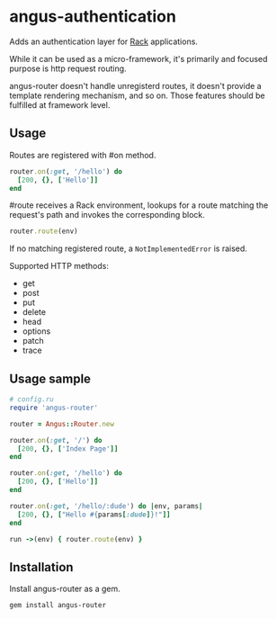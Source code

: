 # angus-authentication

Adds an authentication layer for [Rack][rack] applications.

While it can be used as a micro-framework, it's primarily and focused purpose is
http request routing.

angus-router doesn't handle unregisterd routes, it doesn't provide a template rendering mechanism,
and so on. Those features should be fulfilled at framework level.

[rack]: http://rubygems.org/gems/rack

## Usage

Routes are registered with #on method.

  ``` ruby
  router.on(:get, '/hello') do
    [200, {}, ['Hello']]
  end
  ```

  #route receives a Rack environment, lookups for a route matching the request's path
  and invokes the corresponding block.


  ``` ruby
  router.route(env)
  ```

If no matching registered route, a ```NotImplementedError``` is raised.


Supported HTTP methods:

 - get
 - post
 - put
 - delete
 - head
 - options
 - patch
 - trace


## Usage sample

  ``` ruby
  # config.ru
  require 'angus-router'

  router = Angus::Router.new

  router.on(:get, '/') do
    [200, {}, ['Index Page']]
  end

  router.on(:get, '/hello') do
    [200, {}, ['Hello']]
  end

  router.on(:get, '/hello/:dude') do |env, params|
    [200, {}, ["Hello #{params[:dude]}!"]]
  end

  run ->(env) { router.route(env) }
  ```

## Installation

Install angus-router as a gem.

  ``` shell
  gem install angus-router
  ```
